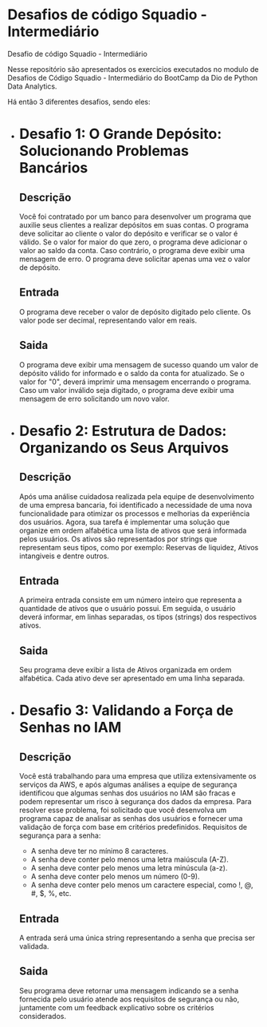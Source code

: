# Desafios de código Squadio - Intermediário
 Desafio de código Squadio - Intermediário

Nesse repositório são apresentados os exercicios executados no modulo de Desafios de Código Squadio - Intermediário do BootCamp da Dio de Python Data Analytics.

Há então 3 diferentes desafios, sendo eles:
* # Desafio 1: O Grande Depósito: Solucionando Problemas Bancários
    ## Descrição
    Você foi contratado por um banco para desenvolver um programa que auxilie seus clientes a realizar depósitos em suas contas. O programa deve solicitar ao cliente o valor do depósito e verificar se o valor é válido. Se o valor for maior do que zero, o programa deve adicionar o valor ao saldo da conta. Caso contrário, o programa deve exibir uma mensagem de erro. O programa deve solicitar apenas uma vez o valor de depósito.

    ## Entrada 
    O programa deve receber o valor de depósito digitado pelo cliente. Os valor pode ser decimal, representando valor em reais.

    ## Saida
    O programa deve exibir uma mensagem de sucesso quando um valor de depósito válido for informado e o saldo da conta for atualizado. Se o valor for "0", deverá imprimir uma mensagem encerrando o programa. Caso um valor inválido seja digitado, o programa deve exibir uma mensagem de erro solicitando um novo valor.

* # Desafio 2: Estrutura de Dados: Organizando os Seus Arquivos
    ## Descrição
    Após uma análise cuidadosa realizada pela equipe de desenvolvimento de uma empresa bancaria, foi identificado a necessidade de uma nova funcionalidade para otimizar os processos e melhorias da experiência dos usuários. Agora, sua tarefa é implementar uma solução que organize em ordem alfabética uma lista de ativos que será informada pelos usuários. Os ativos são representados por strings que representam seus tipos, como por exemplo: Reservas de liquidez, Ativos intangiveis e dentre outros.

    ## Entrada 
    A primeira entrada consiste em um número inteiro que representa a  quantidade de ativos que o usuário possui. Em seguida, o usuário deverá  informar, em linhas separadas, os tipos (strings) dos respectivos ativos.

    ## Saida
    Seu programa deve exibir a lista de Ativos organizada em ordem alfabética. Cada ativo deve ser apresentado em uma linha separada.

* # Desafio 3: Validando a Força de Senhas no IAM
    ## Descrição
    Você está trabalhando para uma empresa que utiliza extensivamente os serviços da AWS, e após algumas análises a equipe de segurança identificou que algumas senhas dos usuários no IAM são fracas e podem representar um risco à segurança dos dados da empresa. Para resolver esse problema, foi solicitado que você desenvolva um programa capaz de analisar as senhas dos usuários e fornecer uma validação de força com base em critérios predefinidos.
    Requisitos de segurança para a senha:
    - A senha deve ter no mínimo 8 caracteres.
    - A senha deve conter pelo menos uma letra maiúscula (A-Z).
    - A senha deve conter pelo menos uma letra minúscula (a-z).
    - A senha deve conter pelo menos um número (0-9).
    - A senha deve conter pelo menos um caractere especial, como !, @, #, $, %, etc.

    ## Entrada 
    A entrada será uma única string representando a senha que precisa ser validada.

    ## Saida
    Seu programa deve retornar uma mensagem indicando se a senha fornecida pelo usuário atende aos requisitos de segurança ou não, juntamente com um feedback explicativo sobre os critérios considerados.